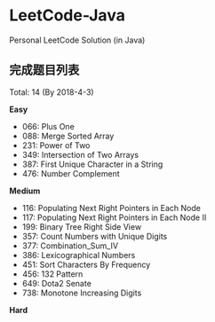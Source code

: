 # LeetCode-Java

Personal LeetCode Solution (in Java)

## 完成题目列表

Total: 14 (By 2018-4-3)

**Easy**
- 066: Plus One
- 088: Merge Sorted Array
- 231: Power of Two
- 349: Intersection of Two Arrays
- 387: First Unique Character in a String
- 476: Number Complement


**Medium**
- 116: Populating Next Right Pointers in Each Node
- 117: Populating Next Right Pointers in Each Node II
- 199: Binary Tree Right Side View
- 357: Count Numbers with Unique Digits
- 377: Combination_Sum_IV
- 386: Lexicographical Numbers
- 451: Sort Characters By Frequency
- 456: 132 Pattern
- 649: Dota2 Senate
- 738: Monotone Increasing Digits

**Hard**



